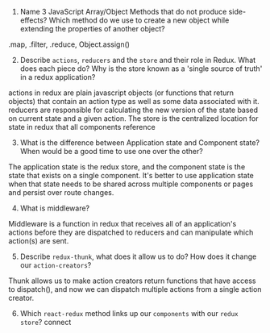 1.  Name 3 JavaScript Array/Object Methods that do not produce side-effects? Which method do we use to create a new object while extending the properties of another object?

.map, .filter, .reduce, Object.assign()

2.  Describe `actions`, `reducers` and the `store` and their role in Redux. What does each piece do? Why is the store known as a 'single source of truth' in a redux application?

actions in redux are plain javascript objects (or functions that return objects) that contain an action type as well as some data associated with it. reducers 
are responsible for calculating the new version of the state based on current state and a given action. The store is the centralized location for state in redux
that all components reference

3.  What is the difference between Application state and Component state? When would be a good time to use one over the other?

The application state is the redux store, and the component state is the state that exists on a single component. It's better to use application state when that state needs to be shared across multiple components or pages and persist over route changes.

4.  What is middleware?

Middleware is a function in redux that receives all of an application's actions before they are dispatched to reducers and can manipulate which action(s) are sent.

5.  Describe `redux-thunk`, what does it allow us to do? How does it change our `action-creators`?

Thunk allows us to make action creators return functions that have access to dispatch(), and now we can dispatch multiple actions from a single action creator.

6.  Which `react-redux` method links up our `components` with our `redux store`?
connect
